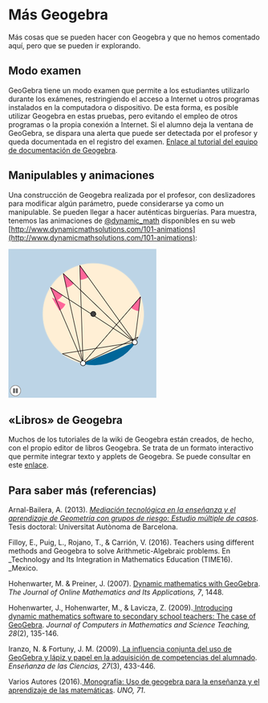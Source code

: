 # Más Geogebra

Más cosas que se pueden hacer con Geogebra y que no hemos comentado aquí, pero que se pueden ir explorando.

## Modo examen

GeoGebra tiene un modo examen que permite a los estudiantes utilizarlo durante los exámenes, restringiendo el acceso a Internet u otros programas instalados en la computadora o dispositivo. De esta forma, es posible utilizar Geogebra en estas pruebas, pero evitando el empleo de otros programas o la propia conexión a Internet. Si el alumno deja la ventana de GeoGebra, se dispara una alerta que puede ser detectada por el profesor y queda documentada en el registro del examen. [Enlace al tutorial del equipo de documentación de Geogebra](https://www.geogebra.org/m/yRRCm3S8).

## Manipulables y animaciones

Una construcción de Geogebra realizada por el profesor, con deslizadores para modificar algún parámetro, puede considerarse ya como un manipulable. Se pueden llegar a hacer auténticas birguerías. Para muestra, tenemos las animaciones de [@dynamic\_math](https://twitter.com/dynamic_math) disponibles en su web [http://www.dynamicmathsolutions.com/101-animations](http://www.dynamicmathsolutions.com/101-animations):

![](/geogebra/assets/animation01.png)



## «Libros» de Geogebra

Muchos de los tutoriales de la wiki de Geogebra están creados, de hecho, con el propio editor de libros Geogebra. Se trata de un formato interactivo que permite integrar texto y applets de Geogebra. Se puede consultar en este [enlace](https://www.geogebra.org/m/Smmt4pVM).

## Para saber más \(referencias\)

Arnal-Bailera, A. \(2013\). [_Mediación tecnológica en la enseñanza y el aprendizaje de Geometría con grupos de riesgo: Estudio múltiple de casos_](https://ddd.uab.cat/record/117881). Tesis doctoral: Universitat Autònoma de Barcelona.

Filloy, E., Puig, L., Rojano, T., & Carrión, V. \(2016\). Teachers using different methods and Geogebra to solve Arithmetic-Algebraic problems. En \_Technology and Its Integration in Mathematics Education \(TIME16\). \_Mexico.

Hohenwarter, M. & Preiner, J. \(2007\). [Dynamic mathematics with GeoGebra](https://www.maa.org/external_archive/joma/Volume7/Hohenwarter/index.html). _The Journal of Online Mathematics and Its Applications, 7_, 1448.

Hohenwarter, J., Hohenwarter, M., & Lavicza, Z. \(2009\).[ Introducing dynamic mathematics software to secondary school teachers: The case of GeoGebra](https://archive.geogebra.org/static/publications/2009-Hohenwarter_Lavicza_IntroducingDynMathSoft-GeoGebra.pdf). _Journal of Computers in Mathematics and Science Teaching, 28_\(2\), 135-146.

Iranzo, N. & Fortuny, J. M. \(2009\).[ La influencia conjunta del uso de GeoGebra y lápiz y papel en la adquisición de competencias del alumnado](https://ddd.uab.cat/pub/edlc/02124521v27n3/02124521v27n3p433.pdf). _Enseñanza de las Ciencias, 27_\(3\), 433-446.

Varios Autores \(2016\).[ Monografía: Uso de geogebra para la enseñanza y el aprendizaje de las matemáticas](http://uno.grao.com/revistas/uno/71-uso-de-geogebra-para-la-ensenanza-y-el-aprendizaje-de-las-matematicas). _UNO, 71_.

